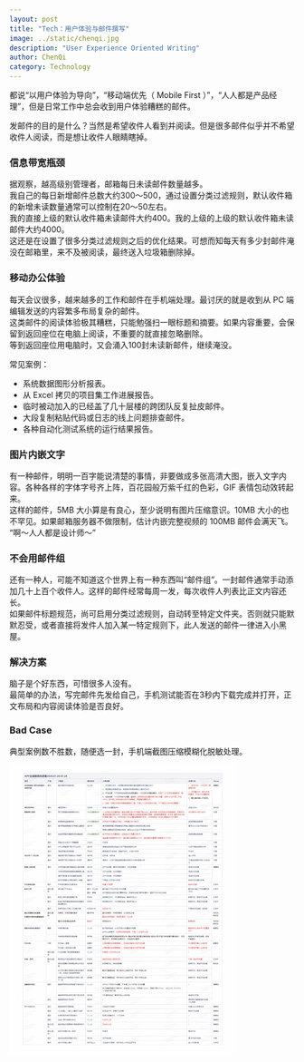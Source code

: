 ```yaml
---
layout: post
title: "Tech：用户体验与邮件撰写"
image: ../static/chenqi.jpg
description: "User Experience Oriented Writing"
author: ChenQi
category: Technology
---
```


都说“以用户体验为导向”，“移动端优先（ Mobile First ）”，“人人都是产品经理”，但是日常工作中总会收到用户体验糟糕的邮件。

发邮件的目的是什么？当然是希望收件人看到并阅读。但是很多邮件似乎并不希望收件人阅读，而是想让收件人眼睛瞎掉。

### 信息带宽瓶颈

据观察，越高级别管理者，邮箱每日未读邮件数量越多。  
我自己的每日新增邮件总数大约300～500，通过设置分类过滤规则，默认收件箱的新增未读数量通常可以控制在20～50左右。  
我的直接上级的默认收件箱未读邮件大约400。我的上级的上级的默认收件箱未读邮件大约4000。  
这还是在设置了很多分类过滤规则之后的优化结果。可想而知每天有多少封邮件淹没在邮箱里，来不及被阅读，最终送入垃圾箱删除掉。

### 移动办公体验

每天会议很多，越来越多的工作和邮件在手机端处理。最讨厌的就是收到从 PC 端编辑发送的内容繁多布局复杂的邮件。  
这类邮件的阅读体验极其糟糕，只能勉强扫一眼标题和摘要。如果内容重要，会保留到返回座位在电脑上阅读，不重要的就直接忽略删除。  
等到返回座位用电脑时，又会涌入100封未读新邮件，继续淹没。

常见案例：

+ 系统数据图形分析报表。
+ 从 Excel 拷贝的项目集工作进展报告。
+ 临时被动加入的已经盖了几十层楼的跨团队反复扯皮邮件。
+ 大段复制粘贴代码或日志的线上问题排查邮件。
+ 各种自动化测试系统的运行结果报告。

### 图片内嵌文字

有一种邮件，明明一百字能说清楚的事情，非要做成多张高清大图，嵌入文字内容。各种各样的字体字号齐上阵，百花园般万紫千红的色彩，GIF 表情包动效转起来。  
这样的邮件，5MB 大小算是有良心，至少说明有图片压缩意识。10MB 大小的也不罕见。如果邮箱服务器不做限制，估计内嵌完整视频的 100MB 邮件会满天飞。  
“啊～人人都是设计师～”

### 不会用邮件组

还有一种人，可能不知道这个世界上有一种东西叫“邮件组”。一封邮件通常手动添加几十上百个收件人。这样的邮件经常每周一发，每次收件人列表比正文内容还长。  
如果邮件标题规范，尚可启用分类过滤规则，自动转至特定文件夹。否则就只能默默忍受，或者直接将发件人加入某一特定规则下，此人发送的邮件一律进入小黑屋。

### 解决方案

脑子是个好东西，可惜很多人没有。  
最简单的办法，写完邮件先发给自己，手机测试能否在3秒内下载完成并打开，正文布局和内容阅读体验是否良好。  

### Bad Case

典型案例数不胜数，随便选一封，手机端截图压缩模糊化脱敏处理。

![mail](../static/mail.jpg)
